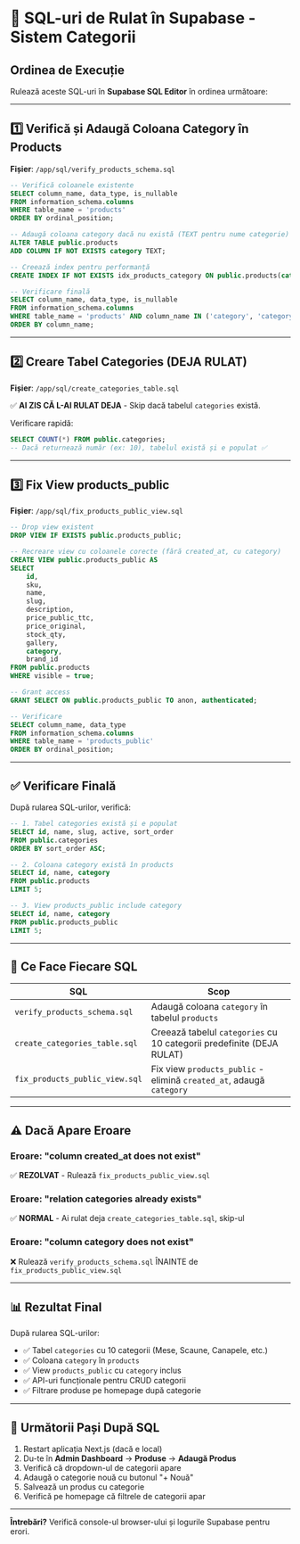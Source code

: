 # 🚀 SQL-uri de Rulat în Supabase - Sistem Categorii

## Ordinea de Execuție

Rulează aceste SQL-uri în **Supabase SQL Editor** în ordinea următoare:

---

## 1️⃣ Verifică și Adaugă Coloana Category în Products

**Fișier**: `/app/sql/verify_products_schema.sql`

```sql
-- Verifică coloanele existente
SELECT column_name, data_type, is_nullable
FROM information_schema.columns
WHERE table_name = 'products'
ORDER BY ordinal_position;

-- Adaugă coloana category dacă nu există (TEXT pentru nume categorie)
ALTER TABLE public.products 
ADD COLUMN IF NOT EXISTS category TEXT;

-- Creează index pentru performanță
CREATE INDEX IF NOT EXISTS idx_products_category ON public.products(category);

-- Verificare finală
SELECT column_name, data_type, is_nullable
FROM information_schema.columns
WHERE table_name = 'products' AND column_name IN ('category', 'category_id', 'description', 'price_original')
ORDER BY column_name;
```

---

## 2️⃣ Creare Tabel Categories (DEJA RULAT)

**Fișier**: `/app/sql/create_categories_table.sql`

✅ **AI ZIS CĂ L-AI RULAT DEJA** - Skip dacă tabelul `categories` există.

Verificare rapidă:
```sql
SELECT COUNT(*) FROM public.categories;
-- Dacă returnează număr (ex: 10), tabelul există și e populat ✅
```

---

## 3️⃣ Fix View products_public

**Fișier**: `/app/sql/fix_products_public_view.sql`

```sql
-- Drop view existent
DROP VIEW IF EXISTS public.products_public;

-- Recreare view cu coloanele corecte (fără created_at, cu category)
CREATE VIEW public.products_public AS
SELECT 
    id,
    sku,
    name,
    slug,
    description,
    price_public_ttc,
    price_original,
    stock_qty,
    gallery,
    category,
    brand_id
FROM public.products
WHERE visible = true;

-- Grant access
GRANT SELECT ON public.products_public TO anon, authenticated;

-- Verificare
SELECT column_name, data_type 
FROM information_schema.columns 
WHERE table_name = 'products_public' 
ORDER BY ordinal_position;
```

---

## ✅ Verificare Finală

După rularea SQL-urilor, verifică:

```sql
-- 1. Tabel categories există și e populat
SELECT id, name, slug, active, sort_order 
FROM public.categories 
ORDER BY sort_order ASC;

-- 2. Coloana category există în products
SELECT id, name, category 
FROM public.products 
LIMIT 5;

-- 3. View products_public include category
SELECT id, name, category 
FROM public.products_public 
LIMIT 5;
```

---

## 🎯 Ce Face Fiecare SQL

| SQL | Scop |
|-----|------|
| `verify_products_schema.sql` | Adaugă coloana `category` în tabelul `products` |
| `create_categories_table.sql` | Creează tabelul `categories` cu 10 categorii predefinite (DEJA RULAT) |
| `fix_products_public_view.sql` | Fix view `products_public` - elimină `created_at`, adaugă `category` |

---

## ⚠️ Dacă Apare Eroare

### Eroare: "column created_at does not exist"
✅ **REZOLVAT** - Rulează `fix_products_public_view.sql`

### Eroare: "relation categories already exists"
✅ **NORMAL** - Ai rulat deja `create_categories_table.sql`, skip-ul

### Eroare: "column category does not exist"
❌ Rulează `verify_products_schema.sql` ÎNAINTE de `fix_products_public_view.sql`

---

## 📊 Rezultat Final

După rularea SQL-urilor:
- ✅ Tabel `categories` cu 10 categorii (Mese, Scaune, Canapele, etc.)
- ✅ Coloana `category` în `products`
- ✅ View `products_public` cu `category` inclus
- ✅ API-uri funcționale pentru CRUD categorii
- ✅ Filtrare produse pe homepage după categorie

---

## 🚀 Următorii Pași După SQL

1. Restart aplicația Next.js (dacă e local)
2. Du-te în **Admin Dashboard** → **Produse** → **Adaugă Produs**
3. Verifică că dropdown-ul de categorii apare
4. Adaugă o categorie nouă cu butonul "+ Nouă"
5. Salvează un produs cu categorie
6. Verifică pe homepage că filtrele de categorii apar

---

**Întrebări?** Verifică console-ul browser-ului și logurile Supabase pentru erori.

